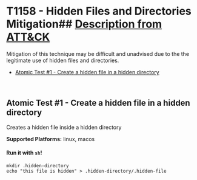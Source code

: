 # T1158 - Hidden Files and Directories Mitigation## [Description from ATT&CK](https://attack.mitre.org/wiki/Technique/T1158)
Mitigation of this technique may be difficult and unadvised due to the the legitimate use of hidden files and directories.


- [Atomic Test #1 - Create a hidden file in a hidden directory](#atomic-test-1---create-a-hidden-file-in-a-hidden-directory)


<br/>

## Atomic Test #1 - Create a hidden file in a hidden directory
Creates a hidden file inside a hidden directory

**Supported Platforms:** linux, macos


#### Run it with `sh`!
```
mkdir .hidden-directory
echo "this file is hidden" > .hidden-directory/.hidden-file
```
<br/>
